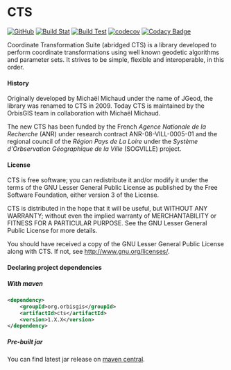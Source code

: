 # CTS 
[![GitHub](https://img.shields.io/github/license/orbisgis/cts.svg)](https://github.com/orbisgis/cts/blob/master/docs/LICENSE.md) 
[![Build Stat](https://img.shields.io/jenkins/s/http/jenkins-ng.orbisgis.org/job/cts.svg)](http://jenkins-ng.orbisgis.org/job/cts) 
[![Build Test](https://img.shields.io/jenkins/t/http/jenkins-ng.orbisgis.org/job/cts.svg)](https://jenkins-ng.orbisgis.org/job/cts/test_results_analyzer/) 
[![codecov](https://img.shields.io/codecov/c/github/orbisgis/cts.svg)](https://codecov.io/gh/orbisgis/cts) 
[![Codacy Badge](https://img.shields.io/codacy/grade/d9b34e00264d4702b8340f8544cec21f.svg)](https://www.codacy.com/app/orbisgis/cts?utm_source=github.com&amp;utm_medium=referral&amp;utm_content=orbisgis/orbisdata&amp;utm_campaign=Badge_Grade) 

Coordinate Transformation Suite (abridged CTS)  is a library developed to
perform coordinate transformations using well known geodetic algorithms and
parameter sets.  It strives to be simple, flexible and interoperable, in this
order.

#### History

Originally developed by Michaël Michaud under the name of JGeod, the library was
renamed to CTS in 2009.  Today CTS is maintained by the OrbisGIS team in
collaboration with Michaël Michaud.

The new CTS has been funded by the French *Agence Nationale de la Recherche* (ANR) under
research contract ANR-08-VILL-0005-01 and the regional council of the *Région Pays
de La Loire* under the *Système d'Orbservation Géographique de la Ville*
(SOGVILLE) project.


#### License

CTS is free software; you can redistribute it and/or modify it under the terms
of the GNU Lesser General Public License as published by the Free Software Foundation,
either version 3 of the License.

CTS is distributed in the hope that it will be useful, but WITHOUT ANY WARRANTY;
without even the implied warranty of MERCHANTABILITY or FITNESS FOR A PARTICULAR
PURPOSE.  See the GNU Lesser General Public License for more details.

You should have received a copy of the GNU Lesser General Public License along with
CTS.  If not, see <http://www.gnu.org/licenses/>.

#### Declaring project dependencies

##### With maven

```xml
<dependency>
    <groupId>org.orbisgis</groupId>
    <artifactId>cts</artifactId>
    <version>1.X.X</version>
</dependency>
```

##### Pre-built jar

You can find latest jar release on [maven central](http://search.maven.org/#search|ga|1|g%3A%22org.orbisgis%22%20AND%20a%3A%22cts%22).

